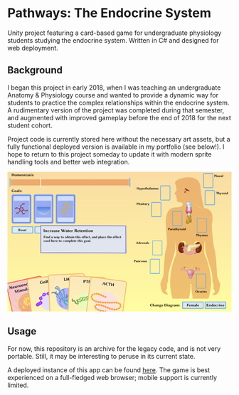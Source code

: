 # Pathways: The Endocrine System

Unity project featuring a card-based game for undergraduate physiology students studying the endocrine system. Written in C# and designed for web deployment.

## Background

I began this project in early 2018, when I was teaching an undergraduate Anatomy & Physiology course and wanted to provide a dynamic way for students to practice the complex relationships within the endocrine system. A rudimentary version of the project was completed during that semester, and augmented with improved gameplay before the end of 2018 for the next student cohort.

Project code is currently stored here without the necessary art assets, but a fully functional deployed version is available in my portfolio (see below!). I hope to return to this project someday to update it with modern sprite handling tools and better web integration.

![The main interface of Pathways: The Endocrine System features an anatomical diagram and a hand of hormone cards that can be "played" on different tissues.](./readme/preview_endocrine-pathways.webp)

## Usage

For now, this repository is an archive for the legacy code, and is not very portable. Still, it may be interesting to peruse in its current state.

A deployed instance of this app can be found [here](https://binderlab.org/resources/axis_1_2_0). The game is best experienced on a full-fledged web browser; mobile support is currently limited.
